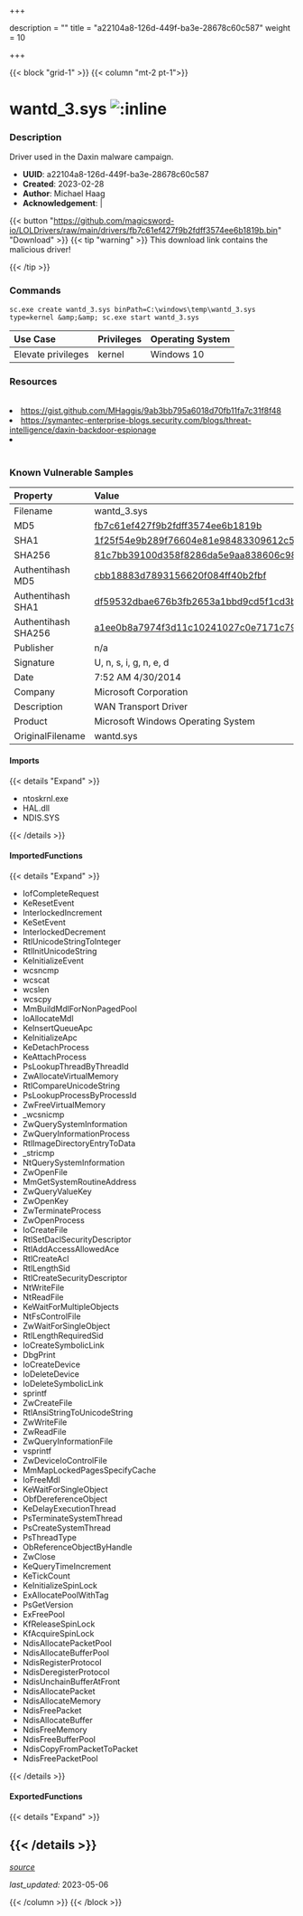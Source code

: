 +++

description = ""
title = "a22104a8-126d-449f-ba3e-28678c60c587"
weight = 10

+++


{{< block "grid-1" >}}
{{< column "mt-2 pt-1">}}


# wantd_3.sys ![:inline](/images/twitter_verified.png) 


### Description

Driver used in the Daxin malware campaign.
- **UUID**: a22104a8-126d-449f-ba3e-28678c60c587
- **Created**: 2023-02-28
- **Author**: Michael Haag
- **Acknowledgement**:  | [](https://twitter.com/)

{{< button "https://github.com/magicsword-io/LOLDrivers/raw/main/drivers/fb7c61ef427f9b2fdff3574ee6b1819b.bin" "Download" >}}
{{< tip "warning" >}}
This download link contains the malicious driver!

{{< /tip >}}

### Commands

```
sc.exe create wantd_3.sys binPath=C:\windows\temp\wantd_3.sys type=kernel &amp;&amp; sc.exe start wantd_3.sys
```

| Use Case | Privileges | Operating System | 
|:---- | ---- | ---- |
| Elevate privileges | kernel | Windows 10 |

### Resources
<br>
<li><a href="https://gist.github.com/MHaggis/9ab3bb795a6018d70fb11fa7c31f8f48">https://gist.github.com/MHaggis/9ab3bb795a6018d70fb11fa7c31f8f48</a></li>
<li><a href="https://symantec-enterprise-blogs.security.com/blogs/threat-intelligence/daxin-backdoor-espionage">https://symantec-enterprise-blogs.security.com/blogs/threat-intelligence/daxin-backdoor-espionage</a></li>
<li><a href=""></a></li>
<br>

### Known Vulnerable Samples

| Property           | Value |
|:-------------------|:------|
| Filename           | wantd_3.sys |
| MD5                | [fb7c61ef427f9b2fdff3574ee6b1819b](https://www.virustotal.com/gui/file/fb7c61ef427f9b2fdff3574ee6b1819b) |
| SHA1               | [1f25f54e9b289f76604e81e98483309612c5a471](https://www.virustotal.com/gui/file/1f25f54e9b289f76604e81e98483309612c5a471) |
| SHA256             | [81c7bb39100d358f8286da5e9aa838606c98dfcc263e9a82ed91cd438cb130d1](https://www.virustotal.com/gui/file/81c7bb39100d358f8286da5e9aa838606c98dfcc263e9a82ed91cd438cb130d1) |
| Authentihash MD5   | [cbb18883d7893156620f084ff40b2fbf](https://www.virustotal.com/gui/search/authentihash%253Acbb18883d7893156620f084ff40b2fbf) |
| Authentihash SHA1  | [df59532dbae676b3fb2653a1bbd9cd5f1cd3ba78](https://www.virustotal.com/gui/search/authentihash%253Adf59532dbae676b3fb2653a1bbd9cd5f1cd3ba78) |
| Authentihash SHA256| [a1ee0b8a7974f3d11c10241027c0e7171c798a28589aae9ff8c5a86228642af7](https://www.virustotal.com/gui/search/authentihash%253Aa1ee0b8a7974f3d11c10241027c0e7171c798a28589aae9ff8c5a86228642af7) |
| Publisher         | n/a |
| Signature         | U, n, s, i, g, n, e, d   |
| Date                | 7:52 AM 4/30/2014 |
| Company           | Microsoft Corporation |
| Description       | WAN Transport Driver |
| Product           | Microsoft Windows Operating System |
| OriginalFilename  | wantd.sys |


#### Imports
{{< details "Expand" >}}
* ntoskrnl.exe
* HAL.dll
* NDIS.SYS

{{< /details >}}
#### ImportedFunctions
{{< details "Expand" >}}
* IofCompleteRequest
* KeResetEvent
* InterlockedIncrement
* KeSetEvent
* InterlockedDecrement
* RtlUnicodeStringToInteger
* RtlInitUnicodeString
* KeInitializeEvent
* wcsncmp
* wcscat
* wcslen
* wcscpy
* MmBuildMdlForNonPagedPool
* IoAllocateMdl
* KeInsertQueueApc
* KeInitializeApc
* KeDetachProcess
* KeAttachProcess
* PsLookupThreadByThreadId
* ZwAllocateVirtualMemory
* RtlCompareUnicodeString
* PsLookupProcessByProcessId
* ZwFreeVirtualMemory
* _wcsnicmp
* ZwQuerySystemInformation
* ZwQueryInformationProcess
* RtlImageDirectoryEntryToData
* _stricmp
* NtQuerySystemInformation
* ZwOpenFile
* MmGetSystemRoutineAddress
* ZwQueryValueKey
* ZwOpenKey
* ZwTerminateProcess
* ZwOpenProcess
* IoCreateFile
* RtlSetDaclSecurityDescriptor
* RtlAddAccessAllowedAce
* RtlCreateAcl
* RtlLengthSid
* RtlCreateSecurityDescriptor
* NtWriteFile
* NtReadFile
* KeWaitForMultipleObjects
* NtFsControlFile
* ZwWaitForSingleObject
* RtlLengthRequiredSid
* IoCreateSymbolicLink
* DbgPrint
* IoCreateDevice
* IoDeleteDevice
* IoDeleteSymbolicLink
* sprintf
* ZwCreateFile
* RtlAnsiStringToUnicodeString
* ZwWriteFile
* ZwReadFile
* ZwQueryInformationFile
* vsprintf
* ZwDeviceIoControlFile
* MmMapLockedPagesSpecifyCache
* IoFreeMdl
* KeWaitForSingleObject
* ObfDereferenceObject
* KeDelayExecutionThread
* PsTerminateSystemThread
* PsCreateSystemThread
* PsThreadType
* ObReferenceObjectByHandle
* ZwClose
* KeQueryTimeIncrement
* KeTickCount
* KeInitializeSpinLock
* ExAllocatePoolWithTag
* PsGetVersion
* ExFreePool
* KfReleaseSpinLock
* KfAcquireSpinLock
* NdisAllocatePacketPool
* NdisAllocateBufferPool
* NdisRegisterProtocol
* NdisDeregisterProtocol
* NdisUnchainBufferAtFront
* NdisAllocatePacket
* NdisAllocateMemory
* NdisFreePacket
* NdisAllocateBuffer
* NdisFreeMemory
* NdisFreeBufferPool
* NdisCopyFromPacketToPacket
* NdisFreePacketPool

{{< /details >}}
#### ExportedFunctions
{{< details "Expand" >}}

{{< /details >}}
-----



[*source*](https://github.com/magicsword-io/LOLDrivers/tree/main/yaml/a22104a8-126d-449f-ba3e-28678c60c587.yaml)

*last_updated:* 2023-05-06








{{< /column >}}
{{< /block >}}
